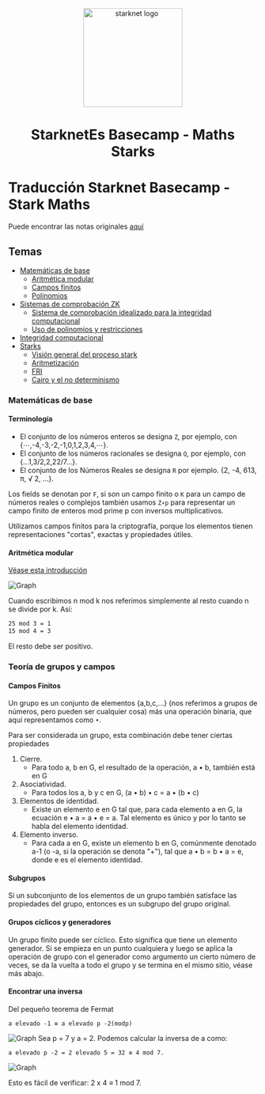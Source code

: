 <div align="center">
  <img alt="starknet logo" src="./assets/Starknet.png" width="200" >
  <h1 align="center">StarknetEs Basecamp - Maths Starks</h1>
  <p align="center">
</div>

# Traducción Starknet Basecamp - Stark Maths

Puede encontrar las notas originales [aquí](https://bit.ly/starkmaths2023)

## Temas

- [Matemáticas de base](#matemáticas-de-base)
    - [Aritmética modular](#aritmética-modular)
    - [Campos finitos](#campos-finitos)
    - [Polinomios](#polinomios)
- [Sistemas de comprobación ZK](#sistemas-de-comprobación-ZK)
    - [Sistema de comprobación idealizado para la integridad computacional](#sistema-de-comprobación-idealizado-para-laintegridad-computacional)
    - [Uso de polinomios y restricciones](#uso-de-polinomios-y-restricciones)
- [Integridad computacional](#integridad-computacional)
- [Starks](#starks)
    - [Visión general del proceso stark](#visión-general-del-proceso-stark)
    - [Aritmetización](#aritmetización)
    - [FRI](#fri)
    - [Cairo y el no determinismo](#cairo-y-el-no-determinismo)

### Matemáticas de base
#### Terminología
* El conjunto de los números enteros se designa `Z`, por ejemplo, con {⋯,-4,-3,-2,-1,0,1,2,3,4,⋯}.
* El conjunto de los números racionales se designa `Q`, por ejemplo, con {...1,3/2,2,22/7...}.
* El conjunto de los Números Reales se designa `R` por ejemplo. {2, -4, 613, π, √ 2, ...}.

Los fields se denotan por `F`, si son un campo finito o `K` para un campo de números reales o complejos
también usamos `Z∗p` para representar un campo finito de enteros mod prime p con inversos multiplicativos.

Utilizamos campos finitos para la criptografía, porque los elementos tienen representaciones "cortas", exactas y propiedades útiles.

#### Aritmética modular
[Véase esta introducción](https://www.khanacademy.org/computing/computer-science/cryptography/modarithmetic/a/what-is-modular-arithmetic)

![Graph](/im%C3%A1genes/AritemticaModular.png)

Cuando escribimos n mod k nos referimos simplemente al resto cuando n se divide por k. Así:

```bash
25 mod 3 = 1
15 mod 4 = 3
```
El resto debe ser positivo.

### Teoría de grupos y campos
#### Campos Finitos
Un grupo es un conjunto de elementos {a,b,c,...} (nos referimos a grupos de números, pero pueden ser cualquier cosa) más una operación binaria, que aquí representamos como `•`. 

Para ser considerada un grupo, esta combinación debe tener ciertas propiedades

1. Cierre.
    * Para todo a, b en G,  el resultado de la operación, a • b, también está en G
2. Asociatividad.
    * Para todos los a, b y c en G, (a • b) • c = a • (b • c)
3. Elementos de identidad.
    * Existe un elemento e en G tal que, para cada elemento a en G, la ecuación e • a = a • e = a. Tal elemento es único y por lo tanto se habla del elemento identidad.
4. Elemento inverso.
    * Para cada a en G, existe un elemento b en G, comúnmente denotado a-1 (o -a, si la operación se denota "+"), tal que a • b = b • a = e, donde e es el elemento identidad.

#### Subgrupos
Si un subconjunto de los elementos de un grupo también satisface las propiedades del grupo, entonces es un subgrupo del grupo original.

#### Grupos cíclicos y generadores
Un grupo finito puede ser cíclico. Esto significa que tiene un elemento generador. Si se empieza en un punto cualquiera y luego se aplica la operación de grupo con el generador como argumento un cierto número de veces, se da la vuelta a todo el grupo y se termina en el mismo sitio, véase más abajo.

#### Encontrar una inversa
Del pequeño teorema de Fermat

```
a elevado -1 ≡ a elevado p -2(modp)
```
![Graph](/im%C3%A1genes/inver.png)
Sea p = 7 y a = 2. Podemos calcular la inversa de a como:

```
a elevado p -2 = 2 elevado 5 = 32 ≡ 4 mod 7.
```
![Graph](/im%C3%A1genes/inver2.png)

Esto es fácil de verificar: 2 x 4 ≡ 1 mod 7.